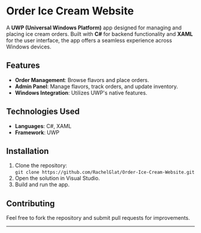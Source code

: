 
# Order Ice Cream Website

A **UWP (Universal Windows Platform)** app designed for managing and placing ice cream orders. Built with **C#** for backend functionality and **XAML** for the user interface, the app offers a seamless experience across Windows devices.

## Features
- **Order Management**: Browse flavors and place orders.
- **Admin Panel**: Manage flavors, track orders, and update inventory.
- **Windows Integration**: Utilizes UWP's native features.

## Technologies Used
- **Languages**: C#, XAML
- **Framework**: UWP

## Installation
1. Clone the repository:  
   `git clone https://github.com/RachelGlat/Order-Ice-Cream-Website.git`
2. Open the solution in Visual Studio.
3. Build and run the app.

## Contributing
Feel free to fork the repository and submit pull requests for improvements.

---
